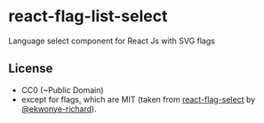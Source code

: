 # react-flag-list-select

Language select component for React Js with SVG flags 

## License

- CC0 (~Public Domain)
- except for flags, which are MIT (taken from [react-flag-select](https://github.com/ekwonye-richard/react-flags-select) by [@ekwonye-richard](https://github.com/ekwonye-richard)).

